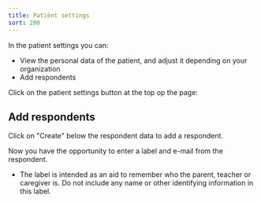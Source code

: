 ```yaml
---
title: Patiënt settings
sort: 200
---
```


In the patient settings you can:

- View the personal data of the patient, and adjust it depending on your organization
- Add respondents

Click on the patient settings button at the top op the page:
<screenshot src="/screenshots/patient_settings_button.png" />

## Add respondents

Click on "Create" below the respondent data to add a respondent.

Now you have the opportunity to enter a label and e-mail from the respondent.

<ul class="hints">
  <li>The label is intended as an aid to remember who the parent, teacher or caregiver is. Do not include any name or other identifying information in this label.</li>
</ul>
